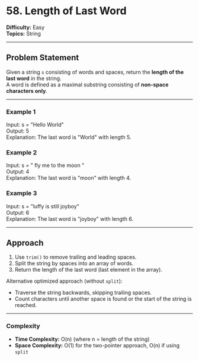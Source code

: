 # 58. Length of Last Word

**Difficulty:** Easy  
**Topics:** String  

---

## Problem Statement

Given a string `s` consisting of words and spaces, return the **length of the last word** in the string.  
A word is defined as a maximal substring consisting of **non-space characters only**.

---

### Example 1
Input: s = "Hello World"  
Output: 5  
Explanation: The last word is "World" with length 5.

### Example 2
Input: s = "   fly me   to   the moon  "  
Output: 4  
Explanation: The last word is "moon" with length 4.

### Example 3
Input: s = "luffy is still joyboy"  
Output: 6  
Explanation: The last word is "joyboy" with length 6.

---

## Approach

1. Use `trim()` to remove trailing and leading spaces.  
2. Split the string by spaces into an array of words.  
3. Return the length of the last word (last element in the array).  

Alternative optimized approach (without `split`):  
- Traverse the string backwards, skipping trailing spaces.  
- Count characters until another space is found or the start of the string is reached.  

---

### Complexity

- **Time Complexity:** O(n) (where n = length of the string)  
- **Space Complexity:** O(1) for the two-pointer approach, O(n) if using `split`  
